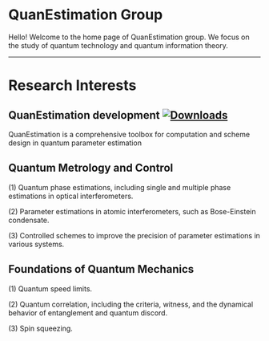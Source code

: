 # **QuanEstimation Group**

Hello! Welcome to the home page of QuanEstimation group. We focus on the study of quantum technology and quantum information theory. 

---

# **Research Interests**

## QuanEstimation development [![Downloads](https://static.pepy.tech/badge/quanestimation)](https://pepy.tech/project/quanestimation)

QuanEstimation is a comprehensive toolbox for computation and scheme design in quantum parameter estimation



## Quantum Metrology and Control

(1) Quantum phase estimations, including single and multiple phase estimations in optical interferometers.

(2) Parameter estimations in atomic interferometers, such as Bose-Einstein condensate.

(3) Controlled schemes to improve the precision of parameter estimations in various systems. 

## Foundations of Quantum Mechanics

(1) Quantum speed limits. ​​ 

(2) Quantum correlation, including the criteria, witness, and the dynamical behavior of entanglement and quantum discord.

(3) Spin squeezing.

